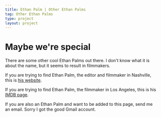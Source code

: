 ```yaml
---
title: Ethan Palm | Other Ethan Palms
tag: Other Ethan Palms
type: project
layout: project
---
```


# Maybe we're special
There are some other cool Ethan Palms out there. I don't know what it is about the name, but it seems to result in filmmakers.

If you are trying to find Ethan Palm, the editor and filmmaker in Nashville, this is [his website](http://ethanpalm.net/).

If you are trying to find Ethan Palm, the filmmaker in Los Angeles, this is his [IMDB page](https://www.imdb.com/name/nm8153718/).

If you are also an Ethan Palm and want to be added to this page, send me an email. Sorry I got the good Gmail account.
